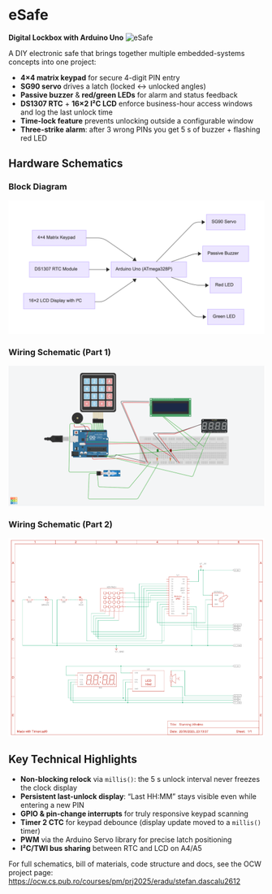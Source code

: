 # eSafe  
**Digital Lockbox with Arduino Uno**
![eSafe](images/esafe1.png)

A DIY electronic safe that brings together multiple embedded-systems concepts into one project:

- **4×4 matrix keypad** for secure 4-digit PIN entry  
- **SG90 servo** drives a latch (locked ↔ unlocked angles)  
- **Passive buzzer** & **red/green LEDs** for alarm and status feedback  
- **DS1307 RTC** + **16×2 I²C LCD** enforce business-hour access windows and log the last unlock time  
- **Time-lock feature** prevents unlocking outside a configurable window  
- **Three-strike alarm**: after 3 wrong PINs you get 5 s of buzzer + flashing red LED  

## Hardware Schematics

### Block Diagram
![Block Diagram](hardware/schema77.png)

### Wiring Schematic (Part 1)
![Wiring Schematic 1](hardware/schema33.png)

### Wiring Schematic (Part 2)
![Wiring Schematic 2](hardware/schema44.png)

## Key Technical Highlights  
- **Non-blocking relock** via `millis()`: the 5 s unlock interval never freezes the clock display  
- **Persistent last-unlock display**: “Last HH:MM” stays visible even while entering a new PIN  
- **GPIO & pin-change interrupts** for truly responsive keypad scanning  
- **Timer 2 CTC** for keypad debounce (display update moved to a `millis()` timer)  
- **PWM** via the Arduino Servo library for precise latch positioning  
- **I²C/TWI bus sharing** between RTC and LCD on A4/A5  

For full schematics, bill of materials, code structure and docs, see the OCW project page:  
<https://ocw.cs.pub.ro/courses/pm/prj2025/eradu/stefan.dascalu2612>
